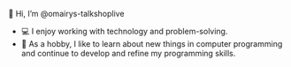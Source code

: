 👋 Hi, I’m @omairys-talkshoplive

- 💻 I enjoy working with technology and problem-solving.
- 🌱 As a hobby, I like to learn about new things in computer programming and continue to develop and refine my programming skills.

<!---
- 👀 I’m interested in ...
- 🌱 I’m currently learning ...
- 💞️ I’m looking to collaborate on ...
- 📫 How to reach me ...

omairys-talkshoplive/omairys-talkshoplive is a ✨ special ✨ repository because its `README.md` (this file) appears on your GitHub profile.
You can click the Preview link to take a look at your changes.
--->
